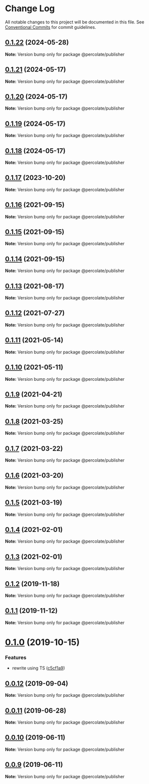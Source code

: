 # Change Log

All notable changes to this project will be documented in this file.
See [Conventional Commits](https://conventionalcommits.org) for commit guidelines.

## [0.1.22](https://github.com/percolate/blend/compare/@percolate/publisher@0.1.21...@percolate/publisher@0.1.22) (2024-05-28)

**Note:** Version bump only for package @percolate/publisher

## [0.1.21](https://github.com/percolate/blend/compare/@percolate/publisher@0.1.20...@percolate/publisher@0.1.21) (2024-05-17)

**Note:** Version bump only for package @percolate/publisher

## [0.1.20](https://github.com/percolate/blend/compare/@percolate/publisher@0.1.17...@percolate/publisher@0.1.20) (2024-05-17)

**Note:** Version bump only for package @percolate/publisher

## [0.1.19](https://github.com/percolate/blend/tree/master/pkgs/publisher/compare/@percolate/publisher@0.1.17...@percolate/publisher@0.1.19) (2024-05-17)

**Note:** Version bump only for package @percolate/publisher

## [0.1.18](https://github.com/percolate/blend/tree/master/pkgs/publisher/compare/@percolate/publisher@0.1.17...@percolate/publisher@0.1.18) (2024-05-17)

**Note:** Version bump only for package @percolate/publisher

## [0.1.17](https://github.com/percolate/blend/tree/master/pkgs/publisher/compare/@percolate/publisher@0.1.16...@percolate/publisher@0.1.17) (2023-10-20)

**Note:** Version bump only for package @percolate/publisher

## [0.1.16](https://github.com/percolate/blend/tree/master/pkgs/publisher/compare/@percolate/publisher@0.1.15...@percolate/publisher@0.1.16) (2021-09-15)

**Note:** Version bump only for package @percolate/publisher

## [0.1.15](https://github.com/percolate/blend/tree/master/pkgs/publisher/compare/@percolate/publisher@0.1.14...@percolate/publisher@0.1.15) (2021-09-15)

**Note:** Version bump only for package @percolate/publisher

## [0.1.14](https://github.com/percolate/blend/tree/master/pkgs/publisher/compare/@percolate/publisher@0.1.13...@percolate/publisher@0.1.14) (2021-09-15)

**Note:** Version bump only for package @percolate/publisher

## [0.1.13](https://github.com/percolate/blend/tree/master/pkgs/publisher/compare/@percolate/publisher@0.1.12...@percolate/publisher@0.1.13) (2021-08-17)

**Note:** Version bump only for package @percolate/publisher

## [0.1.12](https://github.com/percolate/blend/tree/master/pkgs/publisher/compare/@percolate/publisher@0.1.11...@percolate/publisher@0.1.12) (2021-07-27)

**Note:** Version bump only for package @percolate/publisher

## [0.1.11](https://github.com/percolate/blend/tree/master/pkgs/publisher/compare/@percolate/publisher@0.1.10...@percolate/publisher@0.1.11) (2021-05-14)

**Note:** Version bump only for package @percolate/publisher

## [0.1.10](https://github.com/percolate/blend/tree/master/pkgs/publisher/compare/@percolate/publisher@0.1.8...@percolate/publisher@0.1.10) (2021-05-11)

**Note:** Version bump only for package @percolate/publisher

## [0.1.9](https://github.com/percolate/blend/tree/master/pkgs/publisher/compare/@percolate/publisher@0.1.8...@percolate/publisher@0.1.9) (2021-04-21)

**Note:** Version bump only for package @percolate/publisher

## [0.1.8](https://github.com/percolate/blend/tree/master/pkgs/publisher/compare/@percolate/publisher@0.1.7...@percolate/publisher@0.1.8) (2021-03-25)

**Note:** Version bump only for package @percolate/publisher

## [0.1.7](https://github.com/percolate/blend/tree/master/pkgs/publisher/compare/@percolate/publisher@0.1.6...@percolate/publisher@0.1.7) (2021-03-22)

**Note:** Version bump only for package @percolate/publisher

## [0.1.6](https://github.com/percolate/blend/tree/master/pkgs/publisher/compare/@percolate/publisher@0.1.5...@percolate/publisher@0.1.6) (2021-03-20)

**Note:** Version bump only for package @percolate/publisher

## [0.1.5](https://github.com/percolate/blend/tree/master/pkgs/publisher/compare/@percolate/publisher@0.1.4...@percolate/publisher@0.1.5) (2021-03-19)

**Note:** Version bump only for package @percolate/publisher

## [0.1.4](https://github.com/percolate/blend/tree/master/pkgs/publisher/compare/@percolate/publisher@0.1.2...@percolate/publisher@0.1.4) (2021-02-01)

**Note:** Version bump only for package @percolate/publisher

## [0.1.3](https://github.com/percolate/blend/tree/master/pkgs/publisher/compare/@percolate/publisher@0.1.2...@percolate/publisher@0.1.3) (2021-02-01)

**Note:** Version bump only for package @percolate/publisher

## [0.1.2](https://github.com/percolate/blend/tree/master/pkgs/publisher/compare/@percolate/publisher@0.1.1...@percolate/publisher@0.1.2) (2019-11-18)

**Note:** Version bump only for package @percolate/publisher

## [0.1.1](https://github.com/percolate/blend/tree/master/pkgs/publisher/compare/@percolate/publisher@0.1.0...@percolate/publisher@0.1.1) (2019-11-12)

**Note:** Version bump only for package @percolate/publisher

# [0.1.0](https://github.com/percolate/blend/tree/master/pkgs/publisher/compare/@percolate/publisher@0.0.12...@percolate/publisher@0.1.0) (2019-10-15)

### Features

-   rewrite using TS ([c5cf1a9](https://github.com/percolate/blend/tree/master/pkgs/publisher/commit/c5cf1a9044e370559fe25d5771549d1e39f2d151))

## [0.0.12](https://github.com/percolate/blend/tree/master/pkgs/publisher/compare/@percolate/publisher@0.0.11...@percolate/publisher@0.0.12) (2019-09-04)

**Note:** Version bump only for package @percolate/publisher

## [0.0.11](https://github.com/percolate/blend/tree/master/pkgs/publisher/compare/@percolate/publisher@0.0.10...@percolate/publisher@0.0.11) (2019-06-28)

**Note:** Version bump only for package @percolate/publisher

## [0.0.10](https://github.com/percolate/blend/tree/master/pkgs/publisher/compare/@percolate/publisher@0.0.9...@percolate/publisher@0.0.10) (2019-06-11)

**Note:** Version bump only for package @percolate/publisher

## [0.0.9](https://github.com/percolate/blend/tree/master/pkgs/publisher/compare/@percolate/publisher@0.0.8...@percolate/publisher@0.0.9) (2019-06-11)

**Note:** Version bump only for package @percolate/publisher
